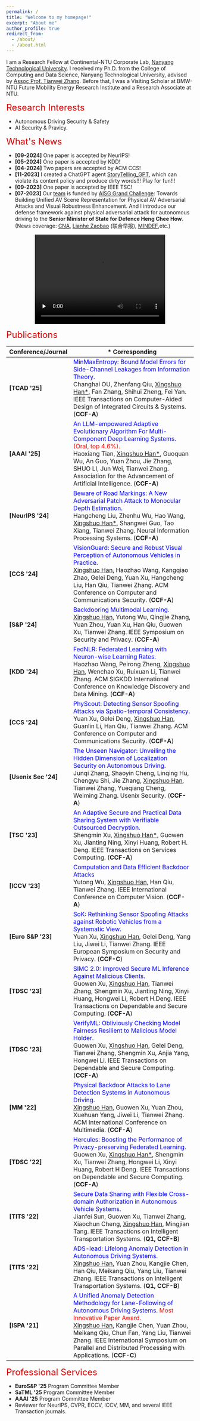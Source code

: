 ```yaml
---
permalink: /
title: "Welcome to my homepage!"
excerpt: "About me"
author_profile: true
redirect_from: 
  - /about/
  - /about.html
---
```


I am a Research Fellow at Continental-NTU Corporate Lab, [Nanyang Technological University](https://www.ntu.edu.sg/). I received my Ph.D. from the College of Computing and Data Science, Nanyang Technological University, advised by [Assoc Prof. Tianwei Zhang](https://personal.ntu.edu.sg/tianwei.zhang/). Before that, I was a Visiting Scholar at BMW-NTU Future Mobility Energy Research Institute and a Research Associate at NTU. 

<font color=dark size=5> Research Interests </font>
+ Autonomous Driving Security & Safety
+ AI Security & Pravicy. 

<font color=dark size=5> What's News </font>
+ **[09-2024]** One paper is accepted by NeurIPS!
+ **[05-2024]** One paper is accepted by KDD!
+ **[04-2024]** Two papers are accepted by ACM CCS!
+ **[11-2023]** I created a ChatGPT agent [StoryTelling_GPT](https://chat.openai.com/g/g-bD75xf6dQ-storytelling-gpt), which can violate its content policy and produce dirty words!!! Play for fun!!!  
+ **[09-2023]** One paper is accepted by IEEE TSC!
+ **[07-2023]** Our [team](https://personal.ntu.edu.sg/tianwei.zhang/research.html) is funded by [AISG Grand Challenge](https://aisingapore.org/technology/grand-challenges/): Towards Building Unified AV Scene Representation for Physical AV Adversarial Attacks and Visual Robustness Enhancement. And I introduce our defense framework against physical adversarial attack for autonomous driving to the **Senior Minister of State for Defence Heng Chee How**. (News coverage: [CNA](https://www.youtube.com/watch?v=6zbpUcAeF8Y&t=16s), [Lianhe Zaobao](https://www.zaobao.com.sg/realtime/singapore/story20230726-1417558) (联合早报), [MINDEF](https://www.mindef.gov.sg/web/portal/mindef/news-and-events/latest-releases/article-detail/2023/July/26jul23_speech),etc.) 

<div align="center">
    <video id="video" width="350" height="240" autoplay="autoplay" loop="loop" controls="" preload="none" poster="">
        <source src="../images/AISG.mp4" type="video/mp4">
    </video>
</div>

  
<font color=dark size=5> Publications </font>

<!-- 
<style>
    th, td {
        border: none;
    }
</style> -->

|Conference/Journal|* Corresponding|
|----|----|
|**[TCAD '25]** |<font color='blue'> MinMaxEntropy: Bound Model Errors for Side-Channel Leakages from Information Theory. </font> <br>Changhai OU, 	Zhenfang Qiu, <u>Xingshuo Han*</u>, Fan Zhang, Shihui Zheng, Fei Yan. IEEE Transactions on Computer-Aided Design of Integrated Circuits & Systems. (**CCF-A**)|
|**[AAAI '25]** |<font color='blue'> An LLM-empowered Adaptive Evolutionary Algorithm For Multi-Component Deep Learning Systems. <font color='red'> (Oral, top 4.6%). </font> </font> <br>Haoxiang Tian, <u>Xingshuo Han*</u>, Guoquan Wu, An Guo, Yuan Zhou, Jie Zhang, SHUO LI, Jun Wei, Tianwei Zhang. Association for the Advancement of Artificial Intelligence. (**CCF-A**)|
|**[NeurIPS '24]** |<font color='blue'> Beware of Road Markings: A New Adversarial Patch Attack to Monocular Depth Estimation. </font> <br>Hangcheng Liu, Zhenhu Wu, Hao Wang, <u>Xingshuo Han*</u>, Shangwei Guo, Tao Xiang, Tianwei Zhang. Neural Information Processing Systems. (**CCF-A**)|
|**[CCS '24]** |<font color='blue'>  VisionGuard: Secure and Robust Visual Perception of Autonomous Vehicles in Practice. </font>  <br><u>Xingshuo Han</u>, Haozhao Wang, Kangqiao Zhao, Gelei Deng, Yuan Xu, Hangcheng Liu, Han Qiu, Tianwei Zhang. ACM Conference on Computer and Communications Security. (**CCF-A**)|
|**[S&P '24]** |<font color='blue'> Backdooring Multimodal Learning.</font>  <br><u>Xingshuo Han</u>, Yutong Wu, Qingjie Zhang, Yuan Zhou, Yuan Xu, Han Qiu, Guowen Xu, Tianwei Zhang. IEEE Symposium on Security and Privacy. (**CCF-A**)|
|**[KDD '24]** | <font color='blue'>FedNLR: Federated Learning with Neuron-wise Learning Rates. </font> <br>  Haozhao Wang, Peirong Zheng, <u>Xingshuo Han</u>, Wenchao Xu, Ruixuan Li, Tianwei Zhang. ACM SIGKDD International Conference on Knowledge Discovery and Data Mining. (**CCF-A**)|
|**[CCS '24]** |<font color='blue'>  PhyScout: Detecting Sensor Spoofing Attacks via Spatio-temporal Consistency. </font>  <br> Yuan Xu, Gelei Deng, <u>Xingshuo Han</u>, Guanlin Li, Han Qiu, Tianwei Zhang. ACM Conference on Computer and Communications Security. (**CCF-A**)|
|**[Usenix Sec '24]** |<font color='blue'> The Unseen Navigator: Unveiling the Hidden Dimension of Localization Security on Autonomous Driving. </font>  <br> Junqi Zhang, Shaoyin Cheng, Linqing Hu,  Chengyu Shi, Jie Zhang, <u>Xingshuo Han</u>, Tianwei Zhang, Yueqiang Cheng, Weiming Zhang. Usenix Security. (**CCF-A**)|
|**[TSC '23]** | <font color='blue'> An Adaptive Secure and Practical Data Sharing System with Verifiable Outsourced Decryption. </font> <br> Shengmin Xu, <u>Xingshuo Han*</u>, Guowen Xu, Jianting Ning, Xinyi Huang, Robert H. Deng. IEEE Transactions on Services Computing. (**CCF-A**)|
|**[ICCV '23]** | <font color='blue'>Computation and Data Efficient Backdoor Attacks  </font> <br>  Yutong Wu,  <u>Xingshuo Han</u>, Han Qiu, Tianwei Zhang. IEEE International Conference on Computer Vision. (**CCF-A**)|
|**[Euro S&P '23]**|  <font color='blue'>SoK: Rethinking Sensor Spoofing Attacks against Robotic Vehicles from a Systematic View. </font> <br> Yuan Xu, <u>Xingshuo Han</u>, Gelei Deng, Yang Liu, Jiwei Li, Tianwei Zhang. IEEE European Symposium on Security and Privacy. (**CCF-C**)|
|**[TDSC '23]** | <font color='blue'>SIMC 2.0: Improved Secure ML Inference Against Malicious Clients. </font> <br> Guowen Xu,  <u>Xingshuo Han</u>, Tianwei Zhang, Shengmin Xu, Jianting Ning, Xinyi Huang, Hongwei Li, Robert H.Deng. IEEE Transactions on Dependable and Secure Computing. (**CCF-A**)|
|**[TDSC '23]** |<font color='blue'>VerifyML: Obliviously Checking Model Fairness Resilient to Malicious Model Holder. </font> <br>Guowen Xu,  <u>Xingshuo Han</u>, Gelei Deng, Tianwei Zhang, Shengmin Xu, Anjia Yang, Hongwei Li. IEEE Transactions on Dependable and Secure Computing. (**CCF-A**)|
|**[MM '22]** | <font color='blue'>Physical Backdoor Attacks to Lane Detection Systems in Autonomous Driving. </font> <br> <u>Xingshuo Han</u>, Guowen Xu, Yuan Zhou, Xuehuan Yang, Jiwei Li, Tianwei Zhang.  ACM International Conference on Multimedia. (**CCF-A**)|
|**[TDSC '22]** | <font color='blue'>Hercules: Boosting the Performance of Privacy-preserving Federated Learning. </font> <br>  Guowen Xu, <u>Xingshuo Han*</u>, Shengmin Xu, Tianwei Zhang, Hongwei Li, Xinyi Huang, Robert H Deng. IEEE Transactions on Dependable and Secure Computing. (**CCF-A**)|
|**[TITS '22]**|<font color='blue'> Secure Data Sharing with Flexible Cross-domain Authorization in Autonomous Vehicle Systems. </font> <br> Jianfei Sun, Guowen Xu, Tianwei Zhang, Xiaochun Cheng, <u>Xingshuo Han</u>, Mingjian Tang. IEEE Transactions on Intelligent Transportation Systems. (**Q1, CCF-B**)|
|**[TITS '22]** | <font color='blue'>ADS-lead: Lifelong Anomaly Detection in Autonomous Driving Systems. </font> <br> <u>Xingshuo Han</u>, Yuan Zhou, Kangjie Chen, Han Qiu, Meikang Qiu, Yang Liu, Tianwei Zhang. IEEE Transactions on Intelligent Transportation Systems. (**Q1, CCF-B**)|
|**[ISPA '21]** | <font color='blue'>A Unified Anomaly Detection Methodology for Lane-Following of Autonomous Driving Systems.<font color='red'> Most Innovative Paper Award. </font> </font> <br> <u>Xingshuo Han</u>, Kangjie Chen, Yuan Zhou, Meikang Qiu, Chun Fan,  Yang Liu,  Tianwei Zhang.  IEEE International Symposium on Parallel and Distributed Processing with Applications. (**CCF-C**)|


<font color=dark size=5> Professional Services</font>
+ **EuroS&P '25** Program Committee Member
+ **SaTML '25** Program Committee Member 
+ **AAAI  '25** Program Committee Member
+ Reviewer for NeurIPS, CVPR, ECCV, ICCV, MM, and several IEEE Transaction journals.
